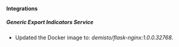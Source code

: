 #### Integrations
##### Generic Export Indicators Service
- Updated the Docker image to: *demisto/flask-nginx:1.0.0.32768*.

